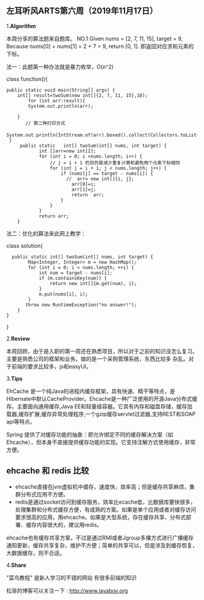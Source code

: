 ## 左耳听风ARTS第六周（2019年11月17日）

 1.**Algorithm**

本周分享的算法题来自题库。
NO.1
Given nums = [2, 7, 11, 15], target = 9,
Because nums[0] + nums[1] = 2 + 7 = 9,
return [0, 1]. 即返回对应求和元素的下标。

法一：此题第一种办法就是暴力枚举，O(n^2)

class function(){

```
public static void main(String[] args) {
    int[] result=twoSum(new int[]{2, 7, 11, 15},18);
        for (int arr:result){
        System.out.println(arr);
       
    }
       // 第二种打印方式
        System.out.println(IntStream.of(arr).boxed().collect(Collectors.toList()))；
 }   
     public static   int[] twoSum(int[] nums, int target) {
            int []arr=new int[2];
            for (int i = 0; i <nums.length; i++) {
                // j = i + 1 的目的是减少重复计算和避免两个元素下标相同
                for (int j = i + 1; j < nums.length; j++) {
                    if (nums[j] == target - nums[i]) {
                      //  arr= new int[]{i, j};
                        arr[0]=i;
                        arr[1]=j;
                        return  arr;
                    }
                }
            }
            return arr;
    }
```



法二：优化的算法来此网上教学：

class solution{

```
  public static int[] twoSum(int[] nums, int target) {
        Map<Integer, Integer> m = new HashMap();
        for (int i = 0; i < nums.length; ++i) {
            int num = target - nums[i];
            if (m.containsKey(num)) {
                return new int[]{m.get(num), i};
            }
            m.put(nums[i], i);
        }
       throw new RuntimeException("no answer!");
    }
}
```

}

2.**Review** 

本周回顾，由于是入职的第一周还在熟悉项目，所以对于之前的知识没怎么复习。主要是熟悉公司的框架和业务。做的是一个采购管理系统，东西比较多 杂乱。对于前端的要求比较多，js和easyUI。

3.**Tips** 

EhCache 是一个纯Java的进程内缓存框架，具有快速、精干等特点，是Hibernate中默认CacheProvider。Ehcache是一种广泛使用的开源Java分布式缓存。主要面向通用缓存,Java EE和轻量级容器。它具有内存和磁盘存储，缓存加载器,缓存扩展,缓存异常处理程序,一个gzip缓存servlet过滤器,支持REST和SOAP api等特点。

Spring 提供了对缓存功能的抽象：即允许绑定不同的缓存解决方案（如Ehcache），但本身不直接提供缓存功能的实现。它支持注解方式使用缓存，非常方便。

## ehcache 和 redis 比较

- ehcache直接在jvm虚拟机中缓存，速度快，效率高；但是缓存共享麻烦，集群分布式应用不方便。
- redis是通过socket访问到缓存服务，效率比ecache低，比数据库要快很多， 
  处理集群和分布式缓存方便，有成熟的方案。如果是单个应用或者对缓存访问要求很高的应用，用ehcache。如果是大型系统，存在缓存共享、分布式部署、缓存内容很大的，建议用redis。

ehcache也有缓存共享方案，不过是通过RMI或者Jgroup多播方式进行广播缓存通知更新，缓存共享复杂，维护不方便；简单的共享可以，但是涉及到缓存恢复，大数据缓存，则不合适。

4.**Share** 

"菜鸟教程" 是新人学习的不错的网站 有很多前端的知识

松哥的博客可以关注一下 : http://www.javaboy.org


